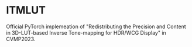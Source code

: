 # ITMLUT
Official PyTorch implemeation of "Redistributing the Precision and Content in 3D-LUT-based Inverse Tone-mapping for HDR/WCG Display" in CVMP2023.
